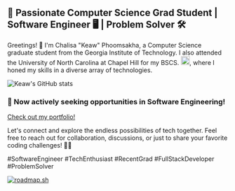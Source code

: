## 🚀 Passionate Computer Science Grad Student | Software Engineer 🖥️ | Problem Solver 🛠️

Greetings! 👋 I'm Chalisa "Keaw" Phoomsakha, a Computer Science graduate student from the Georgia Institute of Technology. I also attended the University of North Carolina at Chapel Hill for my BSCS.
    <img src="https://upload.wikimedia.org/wikipedia/commons/thumb/d/d7/North_Carolina_Tar_Heels_logo.svg/608px-North_Carolina_Tar_Heels_logo.svg.png" alt="Sample screenshot" title="UNC Chapel Hill Logo" width="20">, where I honed my skills in a diverse array of technologies.

![Keaw's GitHub stats](https://github-readme-stats.vercel.app/api?username=chphoom&show_icons=true&hide_border=true&theme=ambient_gradient&bg_color=35,FAAA39,F76f25,db5a54,a63845,73304c,3f1A47,0b0543,0b0543)

### 🚀 Now actively seeking opportunities in Software Engineering!

[Check out my portfolio!](https://chphoom.github.io/)

Let's connect and explore the endless possibilities of tech together. Feel free to reach out for collaboration, discussions, or just to share your favorite coding challenges! 🚀✨

#SoftwareEngineer #TechEnthusiast #RecentGrad #FullStackDeveloper #ProblemSolver

[![roadmap.sh](https://api.roadmap.sh/v1-badge/wide/66022a190973993ed05cfef6?variant=dark&roadmaps=full-stack%2Cai-data-scientist)](https://roadmap.sh)
<!--
**chphoom/chphoom** is a ✨ _special_ ✨ repository because its `README.md` (this file) appears on your GitHub profile.

Here are some ideas to get you started:

- 🔭 I’m currently working on ...
- 🌱 I’m currently learning ...
- 👯 I’m looking to collaborate on ...
- 🤔 I’m looking for help with ...
- 💬 Ask me about ...
- 📫 How to reach me: ...
- 😄 Pronouns: ...
- ⚡ Fun fact: ...
-->
